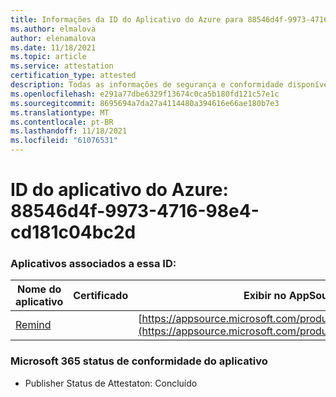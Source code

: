 ```yaml
---
title: Informações da ID do Aplicativo do Azure para 88546d4f-9973-4716-98e4-cd181c04bc2d
ms.author: elmalova
author: elenamalova
ms.date: 11/18/2021
ms.topic: article
ms.service: attestation
certification_type: attested
description: Todas as informações de segurança e conformidade disponíveis para 88546d4f-9973-4716-98e4-cd181c04bc2d.
ms.openlocfilehash: e291a77dbe6329f13674c0ca5b180fd121c57e1c
ms.sourcegitcommit: 8695694a7da27a4114480a394616e66ae180b7e3
ms.translationtype: MT
ms.contentlocale: pt-BR
ms.lasthandoff: 11/18/2021
ms.locfileid: "61076531"
---
```

# <a name="azure-app-id-88546d4f-9973-4716-98e4-cd181c04bc2d"></a>ID do aplicativo do Azure: 88546d4f-9973-4716-98e4-cd181c04bc2d


### <a name="apps-associated-with-this-id"></a>Aplicativos associados a essa ID:
| **Nome do aplicativo** | **Certificado** | **Exibir no AppSource** |
|--------------|---------------|-----------------------|
| [Remind](https://docs.microsoft.com/microsoft-365-app-certification/forward/WA200001444) |  | [https://appsource.microsoft.com/product/office/WA200001444](https://appsource.microsoft.com/product/office/WA200001444) |

### <a name="microsoft-365-app-compliance-status"></a>Microsoft 365 status de conformidade do aplicativo
- Publisher Status de Attestaton: Concluído
